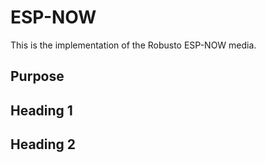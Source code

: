 # ESP-NOW
This is the implementation of the Robusto ESP-NOW media.
## Purpose

## Heading 1

## Heading 2